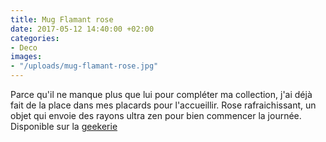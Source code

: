 ```yaml
---
title: Mug Flamant rose
date: 2017-05-12 14:40:00 +02:00
categories:
- Deco
images:
- "/uploads/mug-flamant-rose.jpg"
---
```


Parce qu'il ne manque plus que lui pour compléter ma collection, j'ai déjà fait de la place dans mes placards pour l'accueillir. Rose rafraichissant, un objet qui envoie des rayons ultra zen pour bien commencer la journée. Disponible sur la [geekerie](http://lageekerie.com/mug-flamant-rose.html?gclid=CjwKEAjwutXIBRDV7-SDvdiNsUoSJACIlTqlNlw3CetmIoq2IzxpFXorj-JFSKG0vFK5uP3sJFVSwBoCkJHw_wcB)
